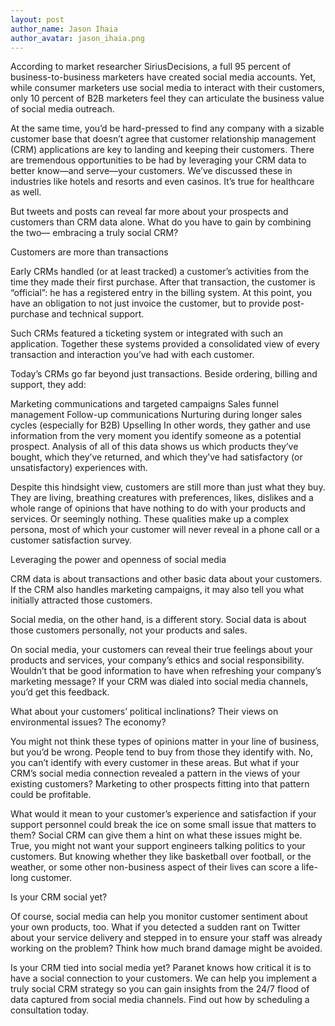```yaml
---
layout: post
author_name: Jason Ihaia
author_avatar: jason_ihaia.png
---
```


According to market researcher SiriusDecisions, a full 95 percent of business-to-business marketers have created social media accounts. Yet, while consumer marketers use social media to interact with their customers, only 10 percent of B2B marketers feel they can articulate the business value of social media outreach.

At the same time, you’d be hard-pressed to find any company with a sizable customer base that doesn’t agree that customer relationship management (CRM) applications are key to landing and keeping their customers.
There are tremendous opportunities to be had by leveraging your CRM data to better know—and serve—your customers. We’ve discussed these in industries like hotels and resorts and even casinos. It’s true for healthcare as well.

But tweets and posts can reveal far more about your prospects and customers than CRM data alone. What do you have to gain by combining the two— embracing a truly social CRM?

Customers are more than transactions

Early CRMs handled (or at least tracked) a customer’s activities from the time they made their first purchase. After that transaction, the customer is “official”: he has a registered entry in the billing system. At this point, you have an obligation to not just invoice the customer, but to provide post-purchase and technical support.

Such CRMs featured a ticketing system or integrated with such an application. Together these systems provided a consolidated view of every transaction and interaction you’ve had with each customer.

Today’s CRMs go far beyond just transactions. Beside ordering, billing and support, they add:

Marketing communications and targeted campaigns
Sales funnel management
Follow-up communications
Nurturing during longer sales cycles (especially for B2B)
Upselling
In other words, they gather and use information from the very moment you identify someone as a potential prospect. Analysis of all of this data shows us which products they’ve bought, which they’ve returned, and which they’ve had satisfactory (or unsatisfactory) experiences with.

Despite this hindsight view, customers are still more than just what they buy. They are living, breathing creatures with preferences, likes, dislikes and a whole range of opinions that have nothing to do with your products and services. Or seemingly nothing. These qualities make up a complex persona, most of which your customer will never reveal in a phone call or a customer satisfaction survey.

Leveraging the power and openness of social media

CRM data is about transactions and other basic data about your customers. If the CRM also handles marketing campaigns, it may also tell you what initially attracted those customers.

Social media, on the other hand, is a different story. Social data is about those customers personally, not your products and sales.

On social media, your customers can reveal their true feelings about your products and services, your company’s ethics and social responsibility. Wouldn’t that be good information to have when refreshing your company’s marketing message? If your CRM was dialed into social media channels, you’d get this feedback.

What about your customers’ political inclinations? Their views on environmental issues? The economy?

You might not think these types of opinions matter in your line of business, but you’d be wrong. People tend to buy from those they identify with. No, you can’t identify with every customer in these areas. But what if your CRM’s social media connection revealed a pattern in the views of your existing customers? Marketing to other prospects fitting into that pattern could be profitable.

What would it mean to your customer’s experience and satisfaction if your support personnel could break the ice on some small issue that matters to them? Social CRM can give them a hint on what these issues might be. True, you might not want your support engineers talking politics to your customers. But knowing whether they like basketball over football, or the weather, or some other non-business aspect of their lives can score a life-long customer.

Is your CRM social yet?

Of course, social media can help you monitor customer sentiment about your own products, too. What if you detected a sudden rant on Twitter about your service delivery and stepped in to ensure your staff was already working on the problem? Think how much brand damage might be avoided.

Is your CRM tied into social media yet? Paranet knows how critical it is to have a social connection to your customers. We can help you implement a truly social CRM strategy so you can gain insights from the 24/7 flood of data captured from social media channels. Find out how by scheduling a consultation today.

